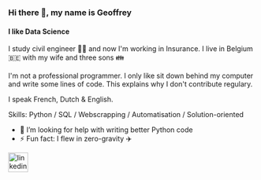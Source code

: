 ### Hi there 👋, my name is Geoffrey
#### I like Data Science
I study civil engineer :construction_worker_man: and now I'm working in Insurance.
I live in Belgium :belgium: with my wife and three sons :family:

I'm not a professional programmer. I only like sit down behind my computer and write some lines of code.
This explains why I don't contribute regulary.

I speak French, Dutch & English. 

Skills: Python / SQL / Webscrapping / Automatisation / Solution-oriented 
- 🤔 I’m looking for help with writing better Python code 
- ⚡ Fun fact: I flew in zero-gravity :airplane: 

[<img src='https://cdn.jsdelivr.net/npm/simple-icons@3.0.1/icons/linkedin.svg' alt='linkedin' height='40'>](https://www.linkedin.com/in/geoffreycoomans/)  

